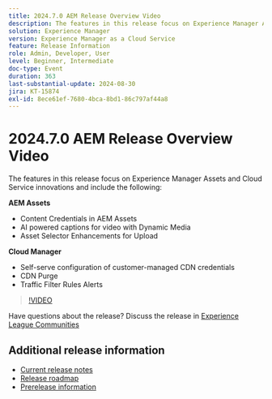 ```yaml
---
title: 2024.7.0 AEM Release Overview Video
description: The features in this release focus on Experience Manager Assets and Cloud Service innovations and include the following:AEM Assets:Content Credentials in AEM Assets​AI powered captions for video with Dynamic Media​Asset Selector Enhancements for Upload​Cloud Manager:Self-serve configuration of customer-managed CDN credentials​CDN Purge​Traffic Filter Rules Alerts​
solution: Experience Manager
version: Experience Manager as a Cloud Service
feature: Release Information
role: Admin, Developer, User
level: Beginner, Intermediate
doc-type: Event
duration: 363
last-substantial-update: 2024-08-30
jira: KT-15874
exl-id: 8ece61ef-7680-4bca-8bd1-86c797af44a8
---
```

# 2024.7.0 AEM Release Overview Video

The features in this release focus on Experience Manager Assets and Cloud Service innovations and include the following:

**AEM Assets**

* Content Credentials in AEM Assets​
* AI powered captions for video with Dynamic Media​
* Asset Selector Enhancements for Upload​

**Cloud Manager**

* Self-serve configuration of customer-managed CDN credentials​
* CDN Purge​
* Traffic Filter Rules Alerts​

>[!VIDEO](https://video.tv.adobe.com/v/3431707/?learn=on)


Have questions about the release?  Discuss the release in [Experience League Communities](https://adobe.ly/3X9WQfF)

## Additional release information

* [Current release notes](https://experienceleague.adobe.com/docs/experience-manager-cloud-service/content/release-notes/home.html)
* [Release roadmap](https://experienceleague.adobe.com/docs/experience-manager-release-information/aem-release-updates/update-releases-roadmap.html)
* [Prerelease information](https://experienceleague.adobe.com/docs/experience-manager-cloud-service/content/release-notes/prerelease.html)
